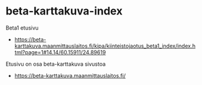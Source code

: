 # beta-karttakuva-index

Beta1 etusivu
- <https://beta-karttakuva.maanmittauslaitos.fi/kipa/kiinteistojaotus_beta1_index/index.html?page=1#14.14/60.15911/24.89619>

Etusivu on osa beta-karttakuva sivustoa
- <https://beta-karttakuva.maanmittauslaitos.fi/>
 
